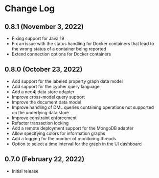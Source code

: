 # Change Log

## 0.8.1 (November 3, 2022)

* Fixing support for Java 19
* Fix an issue with the status handling for Docker containers that lead to the wrong status of a container being reported
* Extend connection options for Docker containers


## 0.8.0 (October 23, 2022)

* Add support for the labeled property graph data model
* Add support for the cypher query language
* Add a neo4j data store adapter
* Improve cross-model query support
* Improve the document data model
* Improve handling of DML queries containing operations not supported on the underlying data store
* Improve constraint enforcement
* Refactor transaction locking
* Add a remote deployment support for the MongoDB adapter
* Allow specifying colors for information graphs
* Add a logging for the number of monitoring threads
* Option to select a time interval for the graph in the UI dashboard


## 0.7.0 (February 22, 2022)

* Initial release
